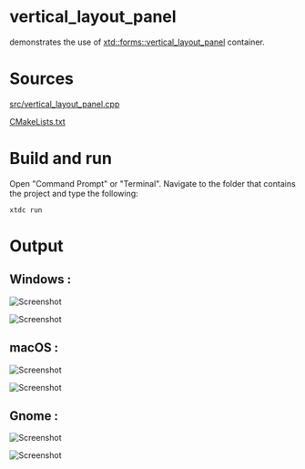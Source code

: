 # vertical_layout_panel

demonstrates the use of [xtd::forms::vertical_layout_panel](../../../../src/xtd_forms/include/xtd/forms/vertical_layout_panel.hpp) container.

# Sources

[src/vertical_layout_panel.cpp](src/vertical_layout_panel.cpp)

[CMakeLists.txt](CMakeLists.txt)

# Build and run

Open "Command Prompt" or "Terminal". Navigate to the folder that contains the project and type the following:

```shell
xtdc run
```

# Output

## Windows :

![Screenshot](../../../../docs/pictures/examples/vertical_layout_panel_w.png)

![Screenshot](../../../../docs/pictures/examples/vertical_layout_panel_wd.png)

## macOS :

![Screenshot](../../../../docs/pictures/examples/vertical_layout_panel_m.png)

![Screenshot](../../../../docs/pictures/examples/vertical_layout_panel_md.png)

## Gnome :

![Screenshot](../../../../docs/pictures/examples/vertical_layout_panel_g.png)

![Screenshot](../../../../docs/pictures/examples/vertical_layout_panel_gd.png)
